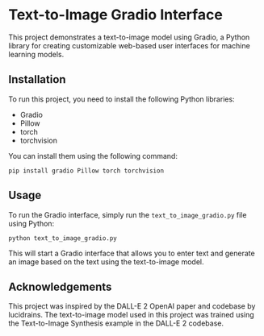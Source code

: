 Text-to-Image Gradio Interface
==============================

This project demonstrates a text-to-image model using Gradio, a Python library for creating customizable web-based user interfaces for machine learning models.

Installation
------------

To run this project, you need to install the following Python libraries:

-   Gradio
-   Pillow
-   torch
-   torchvision

You can install them using the following command:


`pip install gradio Pillow torch torchvision`

Usage
-----

To run the Gradio interface, simply run the `text_to_image_gradio.py` file using Python:


`python text_to_image_gradio.py`

This will start a Gradio interface that allows you to enter text and generate an image based on the text using the text-to-image model.

Acknowledgements
-----

This project was inspired by the DALL-E 2 OpenAI paper and codebase by lucidrains. The text-to-image model used in this project was trained using the Text-to-Image Synthesis example in the DALL-E 2 codebase.
